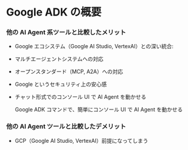 # Google ADK の概要

### 他の AI Agent 系ツールと比較したメリット

- Google エコシステム（Google AI Studio, VertexAI）との深い統合:

- マルチエージェントシステムへの対応

- オープンスタンダード（MCP, A2A）への対応

- Google というセキュリティ上の安心感

- チャット形式でのコンソール UI で AI Agent を動かせる

    Google ADK コマンドで、簡単にコンソール UI で AI Agent を動かせる

### 他の AI Agent ツールと比較したデメリット

- GCP（Google AI Studio, VertexAI）前提になってしまう
